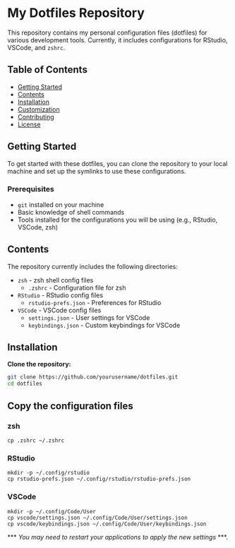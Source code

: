 # My Dotfiles Repository

This repository contains my personal configuration files (dotfiles) for various development tools. Currently, it includes configurations for RStudio, VSCode, and `zshrc`. 

## Table of Contents

- [Getting Started](#getting-started)
- [Contents](#contents)
- [Installation](#installation)
- [Customization](#customization)
- [Contributing](#contributing)
- [License](#license)

## Getting Started

To get started with these dotfiles, you can clone the repository to your local machine and set up the symlinks to use these configurations.

### Prerequisites

- `git` installed on your machine
- Basic knowledge of shell commands
- Tools installed for the configurations you will be using (e.g., RStudio, VSCode, zsh)

## Contents

The repository currently includes the following directories:

- `zsh` -   zsh shell config files
  - `.zshrc` - Configuration file for zsh
- `RStudio` - RStudio config files 
  - `rstudio-prefs.json` - Preferences for RStudio
- `VSCode` - VSCode config files
  - `settings.json` - User settings for VSCode
  - `keybindings.json` - Custom keybindings for VSCode

## Installation

**Clone the repository:**

   ```sh
   git clone https://github.com/yourusername/dotfiles.git
   cd dotfiles
   ```

## Copy the configuration files

### zsh
```
cp .zshrc ~/.zshrc
```

### RStudio
```
mkdir -p ~/.config/rstudio
cp rstudio-prefs.json ~/.config/rstudio/rstudio-prefs.json
```

### VSCode
```
mkdir -p ~/.config/Code/User
cp vscode/settings.json ~/.config/Code/User/settings.json
cp vscode/keybindings.json ~/.config/Code/User/keybindings.json
```

*** *You may need to restart your applications to apply the new settings* ***.